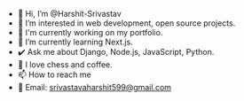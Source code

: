- 👋 Hi, I’m @Harshit-Srivastav
- 👀 I’m interested in web development, open source projects. 
- 🚀 I'm currently working on my portfolio.
- 🌱 I’m currently learning Next.js.
- ✔️ Ask me about Django, Node.js, JavaScript, Python.
- 💞 I love chess and coffee.
- 📫 How to reach me
- 📧 Email: srivastavaharshit599@gmail.com

<!---
Harshit-Srivastav/Harshit-Srivastav is a ✨ special ✨ repository because its `README.md` (this file) appears on your GitHub profile.
You can click the Preview link to take a look at your changes.
--->

